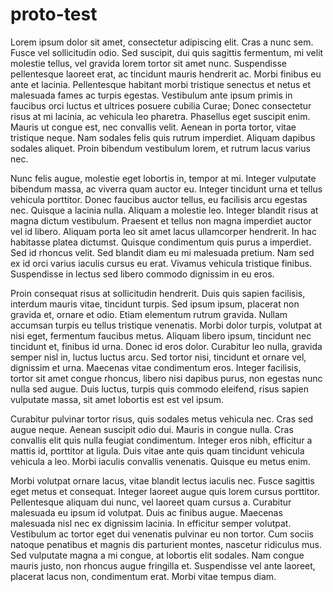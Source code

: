 # proto-test


Lorem ipsum dolor sit amet, consectetur adipiscing elit. Cras a nunc sem. Fusce vel sollicitudin odio. Sed suscipit, dui quis sagittis fermentum, mi velit molestie tellus, vel gravida lorem tortor sit amet nunc. Suspendisse pellentesque laoreet erat, ac tincidunt mauris hendrerit ac. Morbi finibus eu ante et lacinia. Pellentesque habitant morbi tristique senectus et netus et malesuada fames ac turpis egestas. Vestibulum ante ipsum primis in faucibus orci luctus et ultrices posuere cubilia Curae; Donec consectetur risus at mi lacinia, ac vehicula leo pharetra. Phasellus eget suscipit enim. Mauris ut congue est, nec convallis velit. Aenean in porta tortor, vitae tristique neque. Nam sodales felis quis rutrum imperdiet. Aliquam dapibus sodales aliquet. Proin bibendum vestibulum lorem, et rutrum lacus varius nec.

Nunc felis augue, molestie eget lobortis in, tempor at mi. Integer vulputate bibendum massa, ac viverra quam auctor eu. Integer tincidunt urna et tellus vehicula porttitor. Donec faucibus auctor tellus, eu facilisis arcu egestas nec. Quisque a lacinia nulla. Aliquam a molestie leo. Integer blandit risus at magna dictum vestibulum. Praesent et tellus non magna imperdiet auctor vel id libero. Aliquam porta leo sit amet lacus ullamcorper hendrerit. In hac habitasse platea dictumst. Quisque condimentum quis purus a imperdiet. Sed id rhoncus velit. Sed blandit diam eu mi malesuada pretium. Nam sed ex id orci varius iaculis cursus eu erat. Vivamus vehicula tristique finibus. Suspendisse in lectus sed libero commodo dignissim in eu eros.

Proin consequat risus at sollicitudin hendrerit. Duis quis sapien facilisis, interdum mauris vitae, tincidunt turpis. Sed ipsum ipsum, placerat non gravida et, ornare et odio. Etiam elementum rutrum gravida. Nullam accumsan turpis eu tellus tristique venenatis. Morbi dolor turpis, volutpat at nisi eget, fermentum faucibus metus. Aliquam libero ipsum, tincidunt nec tincidunt et, finibus id urna. Donec id eros dolor. Curabitur leo nulla, gravida semper nisl in, luctus luctus arcu. Sed tortor nisi, tincidunt et ornare vel, dignissim et urna. Maecenas vitae condimentum eros. Integer facilisis, tortor sit amet congue rhoncus, libero nisi dapibus purus, non egestas nunc nulla sed augue. Duis luctus, turpis quis commodo eleifend, risus sapien vulputate massa, sit amet lobortis est est vel ipsum.

Curabitur pulvinar tortor risus, quis sodales metus vehicula nec. Cras sed augue neque. Aenean suscipit odio dui. Mauris in congue nulla. Cras convallis elit quis nulla feugiat condimentum. Integer eros nibh, efficitur a mattis id, porttitor at ligula. Duis vitae ante quis quam tincidunt vehicula vehicula a leo. Morbi iaculis convallis venenatis. Quisque eu metus enim.

Morbi volutpat ornare lacus, vitae blandit lectus iaculis nec. Fusce sagittis eget metus et consequat. Integer laoreet augue quis lorem cursus porttitor. Pellentesque aliquam dui nunc, vel laoreet quam cursus a. Curabitur malesuada eu ipsum id volutpat. Duis ac finibus augue. Maecenas malesuada nisl nec ex dignissim lacinia. In efficitur semper volutpat. Vestibulum ac tortor eget dui venenatis pulvinar eu non tortor. Cum sociis natoque penatibus et magnis dis parturient montes, nascetur ridiculus mus. Sed vulputate magna a mi congue, at lobortis elit sodales. Nam congue mauris justo, non rhoncus augue fringilla et. Suspendisse vel ante laoreet, placerat lacus non, condimentum erat. Morbi vitae tempus diam.
